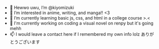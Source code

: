 - 👋 Hewwo uwu, I’m @kiyomizuki
- 👀 I’m interested in anime, writing, and manga!! <3
- 🌱 I’m currently learning basic js, css, and html in a college course >.<
- 💞️ I'm currently working on coding a visual novel on renpy but it's going mehh
- 📫 I would leave a contact here if I remembered my own info lolz
ありがとうございます
